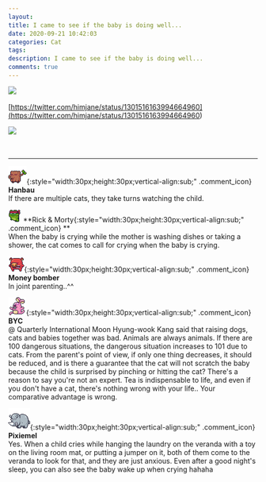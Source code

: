 ```yaml
---
layout: 
title: I came to see if the baby is doing well...
date: 2020-09-21 10:42:03
categories: Cat
tags: 
description: I came to see if the baby is doing well...
comments: true
---
```


![](https://blog.kakaocdn.net/dn/cKKZQ4/btqI7ys2dEN/YZ0wLcTjXzYeFqNvXwBZL0/img.jpg)

[https://twitter.com/himjane/status/1301516163994664960](<https://twitter.com/himjane/status/1301516163994664960>)

![](https://blog.kakaocdn.net/dn/NzQyY/btqJbnEyvOE/J2PLX9dxKOuj076K2h76VK/img.jpg)

​

* * *

![comment](/assets/character/trunk.png){:style="width:30px;height:30px;vertical-align:sub;" .comment_icon} **Hanbau**  
If there are multiple cats, they take turns watching the child.   
  
![comment](/assets/character/frog.png) **Rick & Morty{:style="width:30px;height:30px;vertical-align:sub;" .comment_icon} **  
When the baby is crying while the mother is washing dishes or taking a shower, the cat comes to call for crying when the baby is crying.   
  
![comment](/assets/character/pig.png){:style="width:30px;height:30px;vertical-align:sub;" .comment_icon} **Money bomber**  
In joint parenting..^^   
  
![comment](/assets/character/bunny.png){:style="width:30px;height:30px;vertical-align:sub;" .comment_icon} **BYC**  
@ Quarterly International Moon Hyung-wook Kang said that raising dogs, cats and babies together was bad. Animals are always animals. If there are 100 dangerous situations, the dangerous situation increases to 101 due to cats. From the parent's point of view, if only one thing decreases, it should be reduced, and is there a guarantee that the cat will not scratch the baby because the child is surprised by pinching or hitting the cat? There's a reason to say you're not an expert. Tea is indispensable to life, and even if you don't have a cat, there's nothing wrong with your life.. Your comparative advantage is wrong.  
  
![comment](/assets/character/rino.png){:style="width:30px;height:30px;vertical-align:sub;" .comment_icon} **Pixiemel**  
Yes. When a child cries while hanging the laundry on the veranda with a toy on the living room mat, or putting a jumper on it, both of them come to the veranda to look for that, and they are just anxious. Even after a good night's sleep, you can also see the baby wake up when crying hahaha  
  

